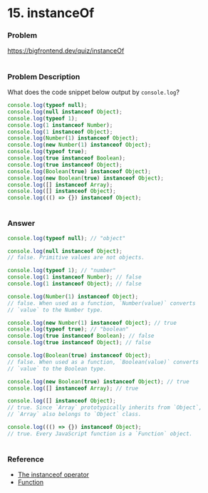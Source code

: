 # 15. instanceOf

### Problem

https://bigfrontend.dev/quiz/instanceOf

#

### Problem Description

What does the code snippet below output by `console.log`?

```js
console.log(typeof null);
console.log(null instanceof Object);
console.log(typeof 1);
console.log(1 instanceof Number);
console.log(1 instanceof Object);
console.log(Number(1) instanceof Object);
console.log(new Number(1) instanceof Object);
console.log(typeof true);
console.log(true instanceof Boolean);
console.log(true instanceof Object);
console.log(Boolean(true) instanceof Object);
console.log(new Boolean(true) instanceof Object);
console.log([] instanceof Array);
console.log([] instanceof Object);
console.log((() => {}) instanceof Object);
```

#

### Answer

```js
console.log(typeof null); // "object"

console.log(null instanceof Object);
// false. Primitive values are not objects.

console.log(typeof 1); // "number"
console.log(1 instanceof Number); // false
console.log(1 instanceof Object); // false

console.log(Number(1) instanceof Object);
// false. When used as a function, `Number(value)` converts
// `value` to the Number type.

console.log(new Number(1) instanceof Object); // true
console.log(typeof true); // "boolean"
console.log(true instanceof Boolean); // false
console.log(true instanceof Object); // false

console.log(Boolean(true) instanceof Object);
// false. When used as a function, `Boolean(value)` converts
// `value` to the Boolean type.

console.log(new Boolean(true) instanceof Object); // true
console.log([] instanceof Array); // true

console.log([] instanceof Object);
// true. Since `Array` prototypically inherits from `Object`,
// `Array` also belongs to `Object` class.

console.log((() => {}) instanceof Object);
// true. Every JavaScript function is a `Function` object.
```

#

### Reference

- [The instanceof operator](https://javascript.info/instanceof#ref-instanceof)
- [Function](https://developer.mozilla.org/en-US/docs/Web/JavaScript/Reference/Global_Objects/Function)
